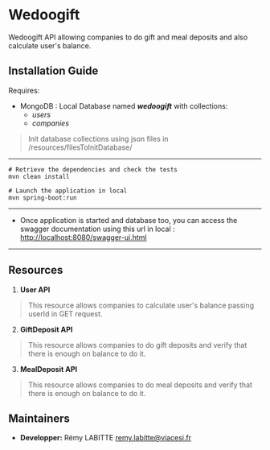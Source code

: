 # Wedoogift
Wedoogift API allowing companies to do gift and meal deposits and also calculate user's balance.

## Installation Guide
Requires:

* MongoDB : Local Database named **_wedoogift_** with collections: 
  * _users_
  * _companies_
> Init database collections using json files in /resources/filesToInitDatabase/

---

```shell scrip  t
# Retrieve the dependencies and check the tests
mvn clean install

# Launch the application in local
mvn spring-boot:run
```
---

* Once application is started and database too, you can access the swagger documentation using this url in local : [http://localhost:8080/swagger-ui.html]()

---

## Resources

1. **User API**
> This resource allows companies to calculate user's balance passing userId in GET request.
2. **GiftDeposit API**
> This resource allows companies to do gift deposits and verify that there is enough on balance to do it.
3. **MealDeposit API**
> This resource allows companies to do meal deposits and verify that there is enough on balance to do it.


## Maintainers
*   **Developper:** Rémy LABITTE [remy.labitte@viacesi.fr]()

